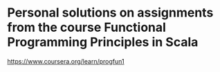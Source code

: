 # Personal solutions on assignments from the course Functional Programming Principles in Scala

https://www.coursera.org/learn/progfun1